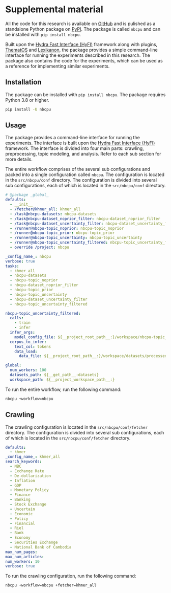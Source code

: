 # Supplemental material

All the code for this research is available on [GitHub](http://github.com/entelecheia/nbcpu) and is pulished as a standalone Python package on [PyPI](https://pypi.org/project/nbcpu/). The package is called `nbcpu` and can be installed with `pip install nbcpu`.

Built upon the [Hydra Fast Interface (HyFI)](https://hyfi.entelecheia.ai) framework along with plugins, [ThematOS](https://thematos.entelecheia.ai) and [Lexikanon](https://lexikanon.entelecheia.ai), the package provides a simple command-line interface for running the experiments described in this research. The package also contains the code for the experiments, which can be used as a reference for implementing similar experiments.

## Installation

The package can be installed with `pip install nbcpu`. The package requires Python 3.8 or higher.

```bash
pip install -U nbcpu
```

## Usage

The package provides a command-line interface for running the experiments. The interface is built upon the [Hydra Fast Interface (HyFI)](https://hyfi.entelecheia.ai) framework. The interface is divided into four main parts: crawling, preprocessing, topic modeling, and analysis. Refer to each sub section for more details.

The entire workflow comprises of the several sub configurations and packed into a single configuration called `nbcpu`. The configuration is located in the `src/nbcpu/conf` directory. The configuration is divided into several sub configurations, each of which is located in the `src/nbcpu/conf` directory.

```yaml
# @package _global_
defaults:
  - __init__
  - /fetcher@khmer_all: khmer_all
  - /task@nbcpu-datasets: nbcpu-datasets
  - /task@nbcpu-dataset_noprior_filter: nbcpu-dataset_noprior_filter
  - /task@nbcpu-dataset_uncertainty_filter: nbcpu-dataset_uncertainty_filter
  - /runner@nbcpu-topic_noprior: nbcpu-topic_noprior
  - /runner@nbcpu-topic_prior: nbcpu-topic_prior
  - /runner@nbcpu-topic_uncertainty: nbcpu-topic_uncertainty
  - /runner@nbcpu-topic_uncertainty_filtered: nbcpu-topic_uncertainty_filtered
  - override /project: nbcpu

_config_name_: nbcpu
verbose: true
tasks:
  - khmer_all
  - nbcpu-datasets
  - nbcpu-topic_noprior
  - nbcpu-dataset_noprior_filter
  - nbcpu-topic_prior
  - nbcpu-topic_uncertainty
  - nbcpu-dataset_uncertainty_filter
  - nbcpu-topic_uncertainty_filtered

nbcpu-topic_uncertainty_filtered:
  calls:
    - train
    - infer
  infer_args:
    model_config_file: ${__project_root_path__:}/workspace/nbcpu-topic_uncertainty_filtered/model/configs/model(2)_config.yaml
  corpus_to_infer:
    text_col: tokens
    data_load:
      data_file: ${__project_root_path__:}/workspace/datasets/processed/topic_noprior_filtered/train.parquet

global:
  num_workers: 100
  datasets_path: ${__get_path__:datasets}
  workspace_path: ${__project_workspace_path__:}
```

To run the entire workflow, run the following command:

```bash
nbcpu +workflow=nbcpu
```

## Crawling

The crawling configuration is located in the `src/nbcpu/conf/fetcher` directory. The configuration is divided into several sub configurations, each of which is located in the `src/nbcpu/conf/fetcher` directory.

```yaml
defaults:
  - khmer
_config_name_: khmer_all
search_keywords:
  - NBC
  - Exchange Rate
  - De-dollarization
  - Inflation
  - GDP
  - Monetary Policy
  - Finance
  - Banking
  - Stock Exchange
  - Uncertain
  - Economic
  - Policy
  - Financial
  - Riel
  - Bank
  - Economy
  - Securities Exchange
  - National Bank of Cambodia
max_num_pages:
max_num_articles:
num_workers: 10
verbose: true
```

To run the crawling configuration, run the following command:

```bash
nbcpu +workflow=nbcpu +fetcher=khmer_all
```

```{tableofcontents}

```

